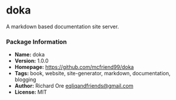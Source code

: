 # doka

A markdown based documentation site server.

### Package Information

- **Name:** doka
- **Version:** 1.0.0
- **Homepage:** https://github.com/mcfriend99/doka
- **Tags:** book, website, site-generator, markdown, documentation, blogging
- **Author:** Richard Ore <eqliqandfriends@gmail.com>
- **License:** MIT


